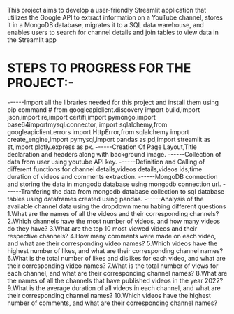This project aims to develop a user-friendly Streamlit application that utilizes the Google API to extract information on a YouTube channel, stores it in a MongoDB database, migrates it to a SQL data warehouse, and enables users to search for channel details and join tables to view data in the Streamlit app

# STEPS TO PROGRESS FOR THE PROJECT:-
------Import all the libraries needed for this project and install them using pip command
      # from googleapiclient.discovery import build,import json,import re,import certifi,import pymongo,import base64importmysql.connector,
        import sqlalchemy,from googleapiclient.errors import HttpError,from sqlalchemy import create_engine,import pymysql,import pandas as         pd,import streamlit as st,import plotly.express as px.
------Creation Of Page Layout,Title declaration and headers along with background image.
------Collection of data from user using youtube API key.
------Definition and Calling of different functions for channel details,videos details,videos ids,time duration of videos and comments           extraction.
------MongoDB connection and storing the data in mongodb database using mongodb connection url.
------Tranfering the data from mongodb database collection to sql database tables using dataframes created using pandas.
------Analysis of the available channel data using the dropdown menu habing different questions
      1.What are the names of all the videos and their corresponding channels?
      2.Which channels have the most number of videos, and how many videos do they have?
      3.What are the top 10 most viewed videos and their respective channels?
      4.How many comments were made on each video, and what are their corresponding video names?
      5.Which videos have the highest number of likes, and what are their corresponding channel names?
      6.What is the total number of likes and dislikes for each video, and what are their corresponding video names?
      7.What is the total number of views for each channel, and what are their corresponding channel names?
      8.What are the names of all the channels that have published videos in the year 2022?
      9.What is the average duration of all videos in each channel, and what are their corresponding channel names?
      10.Which videos have the highest number of comments, and what are their corresponding channel names?
